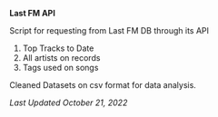 **Last FM API**

Script for requesting from Last FM DB through its API 

1) Top Tracks to Date 
2) All artists on records 
3) Tags used on songs 

Cleaned Datasets on csv format for data analysis.

*Last Updated October 21, 2022*
